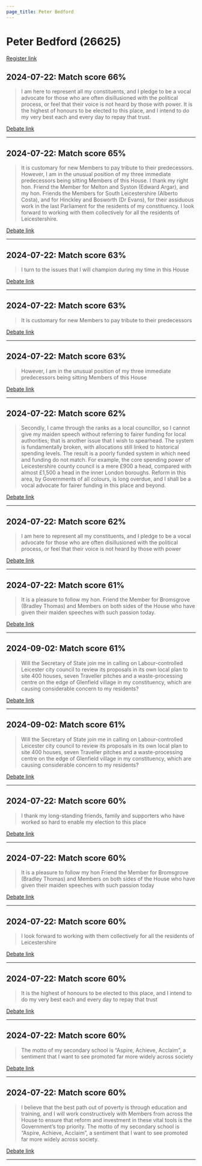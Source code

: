 ```yaml
---
page_title: Peter Bedford
---
```


# Peter Bedford  (26625)

[Register link](https://www.theyworkforyou.com/mp/26625/register)



## 2024-07-22: Match score 66%

>I am here to represent all my constituents, and I pledge to be a vocal advocate for those who are often disillusioned with the political process, or feel that their voice is not heard by those with power. It is the highest of honours to be elected to this place, and I intend to do my very best each and every day to repay that trust.

[Debate link](https://www.theyworkforyou.com/debates/?id=2024-07-22e.440.1) 

---



## 2024-07-22: Match score 65%

>It is customary for new Members to pay tribute to their predecessors. However, I am in the unusual position of my three immediate predecessors being sitting Members of this House. I thank my right hon. Friend the Member for Melton and Syston (Edward Argar), and my hon. Friends the Members for South Leicestershire (Alberto Costa), and for Hinckley and Bosworth (Dr Evans), for their assiduous work in the last Parliament for the residents of my constituency. I look forward to working with them collectively for all the residents of Leicestershire.

[Debate link](https://www.theyworkforyou.com/debates/?id=2024-07-22e.440.1) 

---



## 2024-07-22: Match score 63%

>I turn to the issues that I will champion during my time in this House

[Debate link](https://www.theyworkforyou.com/debates/?id=2024-07-22e.440.1) 

---



## 2024-07-22: Match score 63%

>It is customary for new Members to pay tribute to their predecessors

[Debate link](https://www.theyworkforyou.com/debates/?id=2024-07-22e.440.1) 

---



## 2024-07-22: Match score 63%

>However, I am in the unusual position of my three immediate predecessors being sitting Members of this House

[Debate link](https://www.theyworkforyou.com/debates/?id=2024-07-22e.440.1) 

---



## 2024-07-22: Match score 62%

>Secondly, I came through the ranks as a local councillor, so I cannot give my maiden speech without referring to fairer funding for local authorities; that is another issue that I wish to spearhead. The system is fundamentally broken, with allocations still linked to historical spending levels. The result is a poorly funded system in which need and funding do not match. For example, the core spending power of Leicestershire county council is a mere £900 a head, compared with almost £1,500 a head in the inner London boroughs. Reform in this area, by Governments of all colours, is long overdue, and I shall be a vocal advocate for fairer funding in this place and beyond.

[Debate link](https://www.theyworkforyou.com/debates/?id=2024-07-22e.440.1) 

---



## 2024-07-22: Match score 62%

>I am here to represent all my constituents, and I pledge to be a vocal advocate for those who are often disillusioned with the political process, or feel that their voice is not heard by those with power

[Debate link](https://www.theyworkforyou.com/debates/?id=2024-07-22e.440.1) 

---



## 2024-07-22: Match score 61%

>It is a pleasure to follow my hon. Friend the Member for Bromsgrove (Bradley Thomas) and Members on both sides of the House who have given their maiden speeches with such passion today.

[Debate link](https://www.theyworkforyou.com/debates/?id=2024-07-22e.440.1) 

---



## 2024-09-02: Match score 61%

>Will the Secretary of State join me in calling on Labour-controlled Leicester city council to review its proposals in its own local plan to site 400 houses, seven Traveller   pitches and a waste-processing centre on the edge of Glenfield village in my constituency, which are causing considerable concern to my residents?

[Debate link](https://www.theyworkforyou.com/debates/?id=2024-09-02a.19.7) 

---



## 2024-09-02: Match score 61%

>Will the Secretary of State join me in calling on Labour-controlled Leicester city council to review its proposals in its own local plan to site 400 houses, seven Traveller   pitches and a waste-processing centre on the edge of Glenfield village in my constituency, which are causing considerable concern to my residents?

[Debate link](https://www.theyworkforyou.com/debates/?id=2024-09-02a.19.7) 

---



## 2024-07-22: Match score 60%

>I thank my long-standing friends, family and supporters who have worked so hard to enable my election to this place

[Debate link](https://www.theyworkforyou.com/debates/?id=2024-07-22e.440.1) 

---



## 2024-07-22: Match score 60%

>It is a pleasure to follow my hon Friend the Member for Bromsgrove (Bradley Thomas) and Members on both sides of the House who have given their maiden speeches with such passion today

[Debate link](https://www.theyworkforyou.com/debates/?id=2024-07-22e.440.1) 

---



## 2024-07-22: Match score 60%

>I look forward to working with them collectively for all the residents of Leicestershire

[Debate link](https://www.theyworkforyou.com/debates/?id=2024-07-22e.440.1) 

---



## 2024-07-22: Match score 60%

>It is the highest of honours to be elected to this place, and I intend to do my very best each and every day to repay that trust

[Debate link](https://www.theyworkforyou.com/debates/?id=2024-07-22e.440.1) 

---



## 2024-07-22: Match score 60%

>The motto of my secondary school is “Aspire, Achieve, Acclaim”, a sentiment that I want to see promoted far more widely across society

[Debate link](https://www.theyworkforyou.com/debates/?id=2024-07-22e.440.1) 

---



## 2024-07-22: Match score 60%

>I believe that the best path out of poverty is through education and training, and I will work constructively with Members from across the House to ensure that reform and investment in these vital tools is the Government’s top priority. The motto of my secondary school is “Aspire, Achieve, Acclaim”, a sentiment that I want to see promoted far more widely across society.

[Debate link](https://www.theyworkforyou.com/debates/?id=2024-07-22e.440.1) 

---

